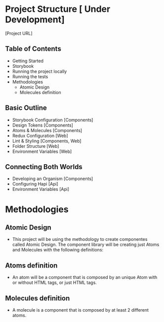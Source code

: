 # Project Structure [ Under Development]

[Project URL]

## Table of Contents

- Getting Started
- Storybook
- Running the project locally
- Running the tests
- Methodologies
  - Atomic Design
  - Molecules definition

## Basic Outline

- Storybook Configuration [Components]
- Design Tokens [Components]
- Atoms & Molecules [Components]
- Redux Configuration [Web]
- Lint & Styling [Components, Web]
- Folder Structure [Web]
- Environment Variables [Web]

## Connecting Both Worlds

- Developing an Organism [Components]
- Configuring Hapi [Api]
- Environment Variables [Api]

# Methodologies

## Atomic Design

- This project will be using the methodology to create componentes called Atomic Design. The component library will be creating just Atoms and Molecules with the following definitions:

## Atoms definition

- An atom will be a component that is composed by an unique Atom with or without HTML tags, or just HTML tags.

## Molecules definition

- A molecule is a component that is composed by at least 2 different atoms.
